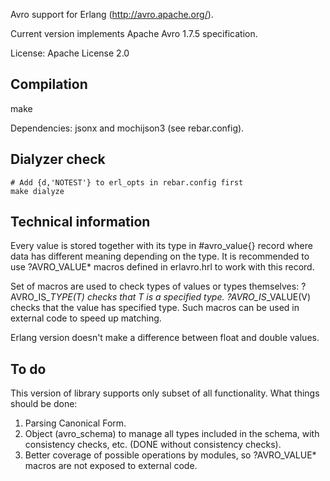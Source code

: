 Avro support for Erlang (http://avro.apache.org/).

Current version implements Apache Avro 1.7.5 specification.

License: Apache License 2.0

Compilation
-----------

   make

Dependencies: jsonx and mochijson3 (see rebar.config).

Dialyzer check
--------------

    # Add {d,'NOTEST'} to erl_opts in rebar.config first
    make dialyze

Technical information
---------------------

Every value is stored together with its type in #avro_value{} record where data
has different meaning depending on the type. It is recommended to use ?AVRO_VALUE*
macros defined in erlavro.hrl to work with this record.

Set of macros are used to check types of values or types themselves:
?AVRO_IS_*_TYPE(T) checks that T is a specified type.
?AVRO_IS_*_VALUE(V) checks that the value has specified type.
Such macros can be used in external code to speed up matching.

Erlang version doesn't make a difference between float and double values.

To do
-----

This version of library supports only subset of all functionality.
What things should be done:

1. Parsing Canonical Form.
2. Object (avro_schema) to manage all types included in the schema,
   with consistency checks, etc. (DONE without consistency checks).
3. Better coverage of possible operations by modules, so ?AVRO_VALUE*
   macros are not exposed to external code.
